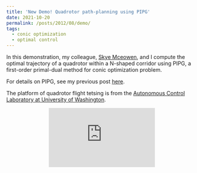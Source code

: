 ```yaml
---
title: 'New Demo! Quadrotor path-planning using PIPG'
date: 2021-10-20
permalink: /posts/2012/08/demo/
tags:
  - conic optimization
  - optimal control
---
```


In this demonstration, my colleague, [Skye Mceowen](https://www.aa.washington.edu/people/students/Skye%20Mceowen), and I compute the optimal trajectory of a quadrotor within a N-shaped corridor using PIPG, a first-order primal-dual method for conic optimization problem.

For details on PIPG, see my previous post [here](https://yueyu19.github.io/posts/2012/08/pipg/).

The platform of quadrotor flight tetsing is from the [Autonomous Control Laboratory at University of Washington](https://depts.washington.edu/uwacl/).

<p align="center">
<iframe width="280" height="157" src="https://www.youtube.com/embed/jieRSmQwHTU" title="YouTube video player" frameborder="0" allow="accelerometer; autoplay; clipboard-write; encrypted-media; gyroscope; picture-in-picture"></iframe>
</p>
